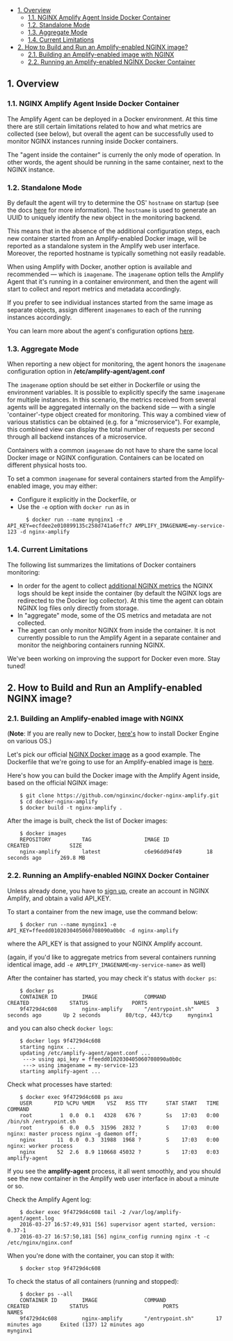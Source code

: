 <!-- START doctoc generated TOC please keep comment here to allow auto update -->
<!-- DON'T EDIT THIS SECTION, INSTEAD RE-RUN doctoc TO UPDATE -->


- [1. Overview](#1-overview)
  - [1.1. NGINX Amplify Agent Inside Docker Container](#11-nginx-amplify-agent-inside-docker-container)
  - [1.2. Standalone Mode](#12-standalone-mode)
  - [1.3. Aggregate Mode](#13-aggregate-mode)
  - [1.4. Current Limitations](#14-current-limitations)
- [2. How to Build and Run an Amplify-enabled NGINX image?](#2-how-to-build-and-run-an-amplify-enabled-nginx-image)
  - [2.1. Building an Amplify-enabled image with NGINX](#21-building-an-amplify-enabled-image-with-nginx)
  - [2.2. Running an Amplify-enabled NGINX Docker Container](#22-running-an-amplify-enabled-nginx-docker-container)

<!-- END doctoc generated TOC please keep comment here to allow auto update -->


## 1. Overview

### 1.1. NGINX Amplify Agent Inside Docker Container 

The Amplify Agent can be deployed in a Docker environment. At this time there are still certain limitations related to how and what metrics are collected (see below), but overall the agent can be successfully used to monitor NGINX instances running inside Docker containers.

The "agent inside the container" is currenly the only mode of operation. In other words, the agent should be running in the same container, next to the NGINX instance.

### 1.2. Standalone Mode

By default the agent will try to determine the OS' `hostname` on startup (see the docs [here](https://github.com/nginxinc/nginx-amplify-doc/blob/master/amplify-guide.md#changing-the-hostname-and-uuid) for more information). The `hostname` is used to generate an UUID to uniquely identify the new object in the monitoring backend.

This means that in the absence of the additional configuration steps, each new container started from an Amplify-enabled Docker image, will be reported as a standalone system in the Amplify web user interface. Moreover, the reported hostname is typically something not easily readable.

When using Amplify with Docker, another option is available and recommended — which is `imagename`. The `imagename` option tells the Amplify Agent that it's running in a container environment, and then the agent will start to collect and report metrics and metadata accordingly.

If you prefer to see individual instances started from the same image as separate objects, assign different `imagenames` to each of the running instances accordingly.

You can learn more about the agent's configuration options [here](https://github.com/nginxinc/nginx-amplify-doc/blob/master/amplify-guide.md#configuring-amplify-agent).

### 1.3. Aggregate Mode

When reporting a new object for monitoring, the agent honors the `imagename` configuration option in **/etc/amplify-agent/agent.conf**

The `imagename` option should be set either in Dockerfile or using the environment variables. It is possible to explicitly specify the same `imagename` for multiple instances. In this scenario, the metrics received from several agents will be aggregated internally on the backend side — with a single 'container'-type object created for monitoring. This way a combined view of various statistics can be obtained (e.g. for a "microservice"). For example, this combined view can display the total number of requests per second through all backend instances of a microservice.

Containers with a common `imagename` do not have to share the same local Docker image or NGINX configuration. Containers can be located on different physical hosts too.

To set a common `imagename` for several containers started from the Amplify-enabled image, you may either:

  * Configure it explicitly in the Dockerfile, or
  * Use the `-e` option with `docker run` as in

```
      $ docker run --name mynginx1 -e API_KEY=ecfdee2e010899135c258d741a6effc7 AMPLIFY_IMAGENAME=my-service-123 -d nginx-amplify
```

### 1.4. Current Limitations 

The following list summarizes the limitations of Docker containers monitoring:

 * In order for the agent to collect [additional NGINX metrics](https://github.com/nginxinc/nginx-amplify-doc/blob/master/amplify-guide.md#additional-nginx-metrics) the NGINX logs should be kept inside the container (by default the NGINX logs are redirected to the Docker log collector). At this time the agent can obtain NGINX log files only directly from storage.
 * In "aggregate" mode, some of the OS metrics and metadata are not collected.
 * The agent can only monitor NGINX from inside the container. It is not currently possible to run the Amplify Agent in a separate container and monitor the neighboring containers running NGINX.
 
We've been working on improving the support for Docker even more. Stay tuned!

## 2. How to Build and Run an Amplify-enabled NGINX image?

### 2.1. Building an Amplify-enabled image with NGINX

(**Note**: If you are really new to Docker, [here's](https://docs.docker.com/engine/installation/) how to install Docker Engine on various OS.)

Let's pick our official [NGINX Docker image](https://hub.docker.com/_/nginx/) as a good example. The Dockerfile that we're going to use for an Amplify-enabled image is [here](https://github.com/nginxinc/docker-nginx-amplify/blob/master/Dockerfile).

Here's how you can build the Docker image with the Amplify Agent inside, based on the official NGINX image:

```
    $ git clone https://github.com/nginxinc/docker-nginx-amplify.git
    $ cd docker-nginx-amplify
    $ docker build -t nginx-amplify .
```

After the image is built, check the list of Docker images:

```
    $ docker images
    REPOSITORY          TAG                 IMAGE ID            CREATED             SIZE
    nginx-amplify       latest              c6e96dd94f49        18 seconds ago      269.8 MB
```

### 2.2. Running an Amplify-enabled NGINX Docker Container

Unless already done, you have to [sign up](https://amplify.nginx.com/signup/), create an account in NGINX Amplify, and obtain a valid API_KEY.

To start a container from the new image, use the command below:

```
    $ docker run --name mynginx1 -e API_KEY=ffeedd0102030405060708090a0b0c -d nginx-amplify
```

where the API_KEY is that assigned to your NGINX Amplify account.

(again, if you'd like to aggregate metrics from several containers running identical image, add `-e AMPLIFY_IMAGENAME<my-service-name>` as well)

After the container has started, you may check it's status with `docker ps`:

```
    $ docker ps
    CONTAINER ID        IMAGE               COMMAND                CREATED             STATUS              PORTS               NAMES
    9f4729d4c608        nginx-amplify       "/entrypoint.sh"       3 seconds ago       Up 2 seconds        80/tcp, 443/tcp     mynginx1
```

and you can also check `docker logs`:

```
    $ docker logs 9f4729d4c608
    starting nginx ...
    updating /etc/amplify-agent/agent.conf ...
     ---> using api_key = ffeedd0102030405060708090a0b0c
     ---> using imagename = my-service-123
    starting amplify-agent ...
```

Check what processes have started:

```
    $ docker exec 9f4729d4c608 ps axu
    USER       PID %CPU %MEM    VSZ   RSS TTY      STAT START   TIME COMMAND
    root         1  0.0  0.1   4328   676 ?        Ss   17:03   0:00 /bin/sh /entrypoint.sh
    root         6  0.0  0.5  31596  2832 ?        S    17:03   0:00 nginx: master process nginx -g daemon off;
    nginx       11  0.0  0.3  31988  1968 ?        S    17:03   0:00 nginx: worker process
    nginx       52  2.6  8.9 110668 45032 ?        S    17:03   0:03 amplify-agent                                                                                                                              
```

If you see the **amplify-agent** process, it all went smoothly, and you should see the new container in the Amplify web user interface in about a minute or so.

Check the Amplify Agent log:

```
    $ docker exec 9f4729d4c608 tail -2 /var/log/amplify-agent/agent.log
    2016-03-27 16:57:49,931 [56] supervisor agent started, version: 0.37-1
    2016-03-27 16:57:50,181 [56] nginx_config running nginx -t -c /etc/nginx/nginx.conf
```

When you're done with the container, you can stop it with:

```
    $ docker stop 9f4729d4c608
```

To check the status of all containers (running and stopped):

```
    $ docker ps --all
    CONTAINER ID        IMAGE               COMMAND                CREATED             STATUS                        PORTS               NAMES
    9f4729d4c608        nginx-amplify       "/entrypoint.sh"       17 minutes ago      Exited (137) 12 minutes ago                       mynginx1
```
